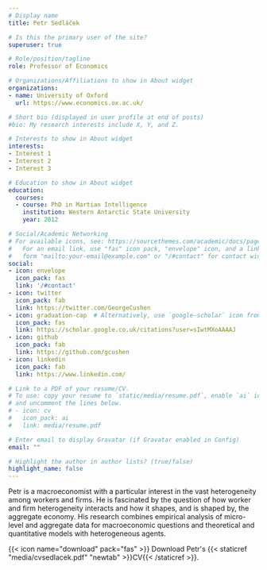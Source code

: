 ```yaml
---
# Display name
title: Petr Sedláček

# Is this the primary user of the site?
superuser: true

# Role/position/tagline
role: Professor of Economics

# Organizations/Affiliations to show in About widget
organizations:
- name: University of Oxford
  url: https://www.economics.ox.ac.uk/

# Short bio (displayed in user profile at end of posts)
#bio: My research interests include X, Y, and Z.

# Interests to show in About widget
interests:
- Interest 1
- Interest 2
- Interest 3

# Education to show in About widget
education:
  courses:
  - course: PhD in Martian Intelligence
    institution: Western Antarctic State University
    year: 2012

# Social/Academic Networking
# For available icons, see: https://sourcethemes.com/academic/docs/page-builder/#icons
#   For an email link, use "fas" icon pack, "envelope" icon, and a link in the
#   form "mailto:your-email@example.com" or "/#contact" for contact widget.
social:
- icon: envelope
  icon_pack: fas
  link: '/#contact'
- icon: twitter
  icon_pack: fab
  link: https://twitter.com/GeorgeCushen
- icon: graduation-cap  # Alternatively, use `google-scholar` icon from `ai` icon pack
  icon_pack: fas
  link: https://scholar.google.co.uk/citations?user=sIwtMXoAAAAJ
- icon: github
  icon_pack: fab
  link: https://github.com/gcushen
- icon: linkedin
  icon_pack: fab
  link: https://www.linkedin.com/

# Link to a PDF of your resume/CV.
# To use: copy your resume to `static/media/resume.pdf`, enable `ai` icons in `params.toml`,
# and uncomment the lines below.
# - icon: cv
#   icon_pack: ai
#   link: media/resume.pdf

# Enter email to display Gravatar (if Gravatar enabled in Config)
email: ""

# Highlight the author in author lists? (true/false)
highlight_name: false
---
```


Petr is a macroeconomist with a particular interest in the vast heterogeneity among workers and firms. He is fascinated by the question of how worker and firm heterogeneity interacts and how it shapes, and is shaped by, the aggregate economy. His research combines empirical analysis of micro-level and aggregate data for macroeconomic questions and theoretical and quantitative models with heterogeneous agents.

{{< icon name="download" pack="fas" >}} Download Petr's {{< staticref "media/cvsedlacek.pdf" "newtab" >}}CV{{< /staticref >}}.
